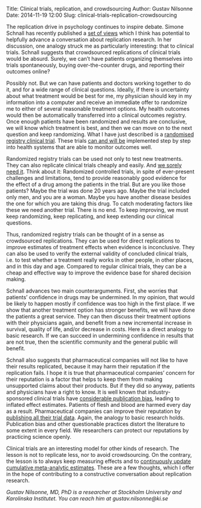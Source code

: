 Title: Clinical trials, replication, and crowdsourcing
Author: Gustav Nilsonne
Date: 2014-11-19 12:00
Slug: clinical-trials-replication-crowdsourcing

The replication drive in psychology continues to inspire debate. Simone Schnall has recently published a [set of views](http://www.psychol.cam.ac.uk/cece/blog) which I think has potential to helpfully advance a conversation about replication research. In her discussion, one analogy struck me as particularly interesting: that to clinical trials. Schnall suggests that crowdsourced replications of clinical trials would be absurd. Surely, we can’t have patients organizing themselves into trials spontaneously, buying over-the-counter drugs, and reporting their outcomes online?

Possibly not. But we can have patients and doctors working together to do it, and for a wide range of clinical questions. Ideally, if there is uncertainty about what treatment would be best for me, my physician should key in my information into a computer and receive an immediate offer to randomize me to either of several reasonable treatment options. My health outcomes would then be automatically transferred into a clinical outcomes registry. Once enough patients have been randomized and results are conclusive, we will know which treatment is best, and then we can move on to the next question and keep randomizing. What I have just described is a [randomised registry clinical trial](http://dx.doi.org/10.1056/NEJMp1310102). These trials [can and will be](http://dx.doi.org/10.3310/hta18430) implemented step by step into health systems that are able to monitor outcomes well.

Randomized registry trials can be used not only to test new treatments. They can also replicate clinical trials cheaply and easily. And [we sorely need it](http://www.badscience.net/2014/06/what-statins-tell-us-about-the-mess-in-evidence-based-medicine/). Think about it: Randomized controlled trials, in spite of ever-present challenges and limitations, tend to provide reasonably good evidence for the effect of a drug among the patients in the trial. But are you like those patients? Maybe the trial was done 20 years ago. Maybe the trial included only men, and you are a woman. Maybe you have another disease besides the one for which you are taking this drug. To catch moderating factors like these we need another trial. There is no end. To keep improving, we must keep randomizing, keep replicating, and keep extending our clinical questions.

Thus, randomized registry trials can be thought of in a sense as crowdsourced replications. They can be used for direct replications to improve estimates of treatment effects when evidence is inconclusive. They can also be used to verify the external validity of concluded clinical trials, i.e. to test whether a treatment really works in other people, in other places, and in this day and age. Compared to regular clinical trials, they can be a cheap and effective way to improve the evidence base for shared decision making.

Schnall advances two main counterarguments. First, she worries that patients’ confidence in drugs may be undermined. In my opinion, that would be likely to happen mostly if confidence was too high in the first place. If we show that another treatment option has stronger benefits, we will have done the patients a great service. They can then discuss their treatment options with their physicians again, and benefit from a new incremental increase in survival, quality of life, and/or decrease in costs. Here is a direct analogy to basic research. If we can succeed in undermining confidence in results that are not true, then the scientific community and the general public will benefit.

Schnall also suggests that pharmaceutical companies will not like to have their results replicated, because it may harm their reputation if the replication fails. I hope it is true that pharmaceutical companies’ concern for their reputation is a factor that helps to keep them from making unsupported claims about their products. But if they did so anyway, patients and physicians have a right to know. It is well known that industry-sponsored clinical trials have [considerable publication bias](http://dx.doi.org/10.1136/bmj.g213), leading to inflated effect estimates. Patients of flesh and blood are harmed every day as a result. Pharmaceutical companies can improve their reputation by [publishing all their trial data](http://www.alltrials.net/find-out-more/). Again, the analogy to basic research holds. Publication bias and other questionable practices distort the literature to some extent in every field. We researchers can protect our reputations by practicing science openly.

Clinical trials are an interesting model for other kinds of research. The lesson is not to replicate less, nor to avoid crowdsourcing. On the contrary, the lesson is to always keep measuring effects and to [continuously update cumulative meta-analytic estimates](http://dx.doi.org/10.1177/1745691614529796). These are a few thoughts, which I offer in the hope of contributing to a constructive conversation about replication research.

_Gustav Nilsonne, MD, PhD is a researcher at Stockholm University and Karolinska Institutet.  You can reach him at gustav.nilsonne@ki.se_
